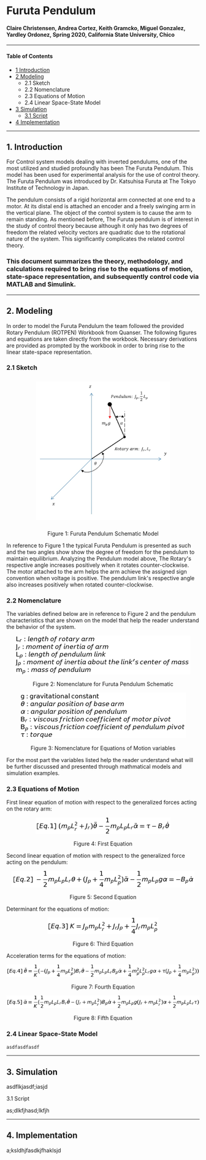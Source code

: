 # Furuta Pendulum
#### Claire Christensen, Andrea Cortez, Keith Gramcko, Miguel Gonzalez, Yardley Ordonez, Spring 2020, California State University, Chico
-----------------------------------------------------------------------------------------
#### Table of Contents
- [1 Introduction](#1-Introduction)
- [2 Modeling](#2-Modeling)
  - 2.1 Sketch
  - 2.2 Nomenclature
  - 2.3 Equations of Motion
  - 2.4 Linear Space-State Model
- [3 Simulation](#3-Simulation)
  - [3.1 Script](#3.1-Script)
- [4 Implementation](#4-Implementation)
  
-----------------------------------------------------------------------------------------
## 1. Introduction
For Control system models dealing with inverted pendulums, one of the most utilized and studied profoundly has been The Furuta Pendulum. This model has been used for experimental analysis for the use of control theory. The Furuta Pendulum was introduced by Dr. Katsuhisa Furuta at The Tokyo Institute of Technology in Japan. 

The pendulum consists of a rigid horizontal arm connected at one end to a motor. At its distal end is attached an encoder and a freely swinging arm in the vertical plane. The object of the control system is to cause the arm to remain standing. As mentioned before, The Furuta pendulum is of interest in the study of control theory because although it only has two degrees of freedom the related velocity vectors are quadratic due to the rotational nature of the system. This significantly complicates the related control theory.

### This document summarizes the theory, methodology, and calculations required to bring rise to the equations of motion, state-space representation, and subsequently control code via MATLAB and Simulink.
-----------------------------------------------------------------------------------------
## 2. Modeling
In order to model the Furuta Pendulum the team followed the provided Rotary Pendulum (ROTPEN) Workbook from Quanser. The following figures and equations are taken directly from the workbook. Necessary derivations are provided as prompted by the workbook in order to bring rise to the linear state-space representation.

 ### 2.1 Sketch
  <p align = "center">
   <img src = "doc/Pendulum.png" height = "360px" style="margin:10px 10px">
  </p>
  
  <p align="center">Figure 1: Furuta Pendulum Schematic Model</p>

In reference to Figure 1 the typical Furuta Pendulum is presented as such and the two angles show show the degree of freedom for the pendulum to maintain equilibrium. Analyzing the Pendulum model above, The Rotary's respective angle increases positively when it rotates counter-clockwise. The motor attached to the arm helps the arm achieve the assigned sign convention when voltage is positive. The pendulum link's respective angle also increases positively when rotated counter-clockwise. 

 ### 2.2 Nomenclature
  
  The variables defined below are in reference to Figure 2 and the pendulum characteristics that are shown on the model that help the reader understand the behavior of the system. 
  
  <p align = "center">
   <img src = "doc/Nom1.png"/>
  </p>
  
  <p align="center">Figure 2: Nomenclature for Furuta Pendulum Schematic</p>
  
  <p align = "center">
   <img src = "doc/Nom2.png"/>
  </p>
  
  <p align="center">Figure 3: Nomenclature for Equations of Motion variables</p>
  
For the most part the variables listed help the reader understand what will be further discussed and presented through mathmatical models and simulation examples. 

 ### 2.3 Equations of Motion
    
   First linear equation of motion with respect to the generalized forces acting on the   rotary arm:
    
  <p align = "center"><img src = "doc/FirstEquation.png"/></p>
  
  <p align="center">Figure 4: First Equation</p>
        
   Second linear equation of motion with respect to the  generalized force acting on the pendulum:
    
   <p align = "center"><img src = "doc/SecondEquation.png"/></p>
  
  <p align="center">Figure 5: Second Equation</p>
    
   Determinant for the equations of motion:
    <p align = "center"><img src = "doc/ThirdEquation.png"/></p>
  
   <p align="center">Figure 6: Third Equation</p>
    
   Acceleration terms for the equations of motion:
    
  <p align = "center"><img src = "doc/Fourth Equation.png"/></p>  
  
  <p align="center">Figure 7: Fourth Equation</p>
    
  <p align = "center"><img src = "doc/FifthEquation.png"/></p>  
  
  <p align="center">Figure 8: Fifth Equation</p>
    
 ### 2.4 Linear Space-State Model
    asdfasdfasdf
  
-----------------------------------------------------------------------------------------
## 3. Simulation

  asdflkjasdf;iasjd

3.1 Script

  as;dlkfjhasd;lkfjh

-----------------------------------------------------------------------------------------
## 4. Implementation

  a;ksldhjfasdkjfhaklsjd

